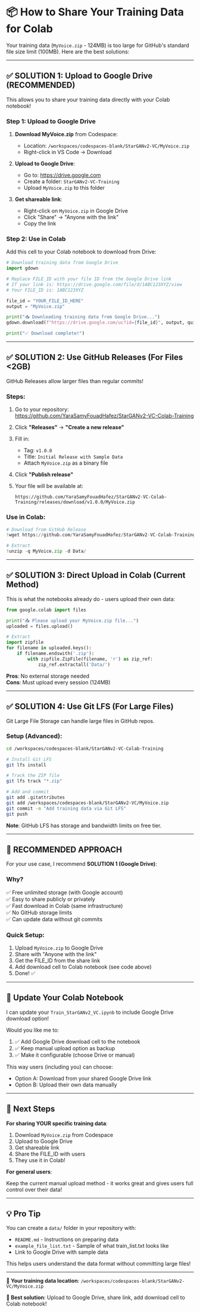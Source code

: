 # 📦 How to Share Your Training Data for Colab

Your training data (`MyVoice.zip` - 124MB) is too large for GitHub's standard file size limit (100MB). Here are the best solutions:

---

## ✅ SOLUTION 1: Upload to Google Drive (RECOMMENDED)

This allows you to share your training data directly with your Colab notebook!

### Step 1: Upload to Google Drive

1. **Download MyVoice.zip** from Codespace:
   - Location: `/workspaces/codespaces-blank/StarGANv2-VC/MyVoice.zip`
   - Right-click in VS Code → Download

2. **Upload to Google Drive**:
   - Go to: https://drive.google.com
   - Create a folder: `StarGANv2-VC-Training`
   - Upload `MyVoice.zip` to this folder

3. **Get shareable link**:
   - Right-click on `MyVoice.zip` in Google Drive
   - Click "Share" → "Anyone with the link"
   - Copy the link

### Step 2: Use in Colab

Add this cell to your Colab notebook to download from Drive:

```python
# Download training data from Google Drive
import gdown

# Replace FILE_ID with your file ID from the Google Drive link
# If your link is: https://drive.google.com/file/d/1ABC123XYZ/view
# Your FILE_ID is: 1ABC123XYZ

file_id = "YOUR_FILE_ID_HERE"
output = "MyVoice.zip"

print("📥 Downloading training data from Google Drive...")
gdown.download(f"https://drive.google.com/uc?id={file_id}", output, quiet=False)

print("✅ Download complete!")
```

---

## ✅ SOLUTION 2: Use GitHub Releases (For Files <2GB)

GitHub Releases allow larger files than regular commits!

### Steps:

1. Go to your repository: https://github.com/YaraSamyFouadHafez/StarGANv2-VC-Colab-Training

2. Click **"Releases"** → **"Create a new release"**

3. Fill in:
   - Tag: `v1.0.0`
   - Title: `Initial Release with Sample Data`
   - Attach `MyVoice.zip` as a binary file

4. Click **"Publish release"**

5. Your file will be available at:
   ```
   https://github.com/YaraSamyFouadHafez/StarGANv2-VC-Colab-Training/releases/download/v1.0.0/MyVoice.zip
   ```

### Use in Colab:

```python
# Download from GitHub Release
!wget https://github.com/YaraSamyFouadHafez/StarGANv2-VC-Colab-Training/releases/download/v1.0.0/MyVoice.zip

# Extract
!unzip -q MyVoice.zip -d Data/
```

---

## ✅ SOLUTION 3: Direct Upload in Colab (Current Method)

This is what the notebooks already do - users upload their own data:

```python
from google.colab import files

print("📤 Please upload your MyVoice.zip file...")
uploaded = files.upload()

# Extract
import zipfile
for filename in uploaded.keys():
    if filename.endswith('.zip'):
        with zipfile.ZipFile(filename, 'r') as zip_ref:
            zip_ref.extractall('Data/')
```

**Pros**: No external storage needed  
**Cons**: Must upload every session (124MB)

---

## ✅ SOLUTION 4: Use Git LFS (For Large Files)

Git Large File Storage can handle large files in GitHub repos.

### Setup (Advanced):

```bash
cd /workspaces/codespaces-blank/StarGANv2-VC-Colab-Training

# Install Git LFS
git lfs install

# Track the ZIP file
git lfs track "*.zip"

# Add and commit
git add .gitattributes
git add /workspaces/codespaces-blank/StarGANv2-VC/MyVoice.zip
git commit -m "Add training data via Git LFS"
git push
```

**Note**: GitHub LFS has storage and bandwidth limits on free tier.

---

## 🎯 RECOMMENDED APPROACH

For your use case, I recommend **SOLUTION 1 (Google Drive)**:

### Why?
✅ Free unlimited storage (with Google account)  
✅ Easy to share publicly or privately  
✅ Fast download in Colab (same infrastructure)  
✅ No GitHub storage limits  
✅ Can update data without git commits  

### Quick Setup:

1. Upload `MyVoice.zip` to Google Drive
2. Share with "Anyone with the link"
3. Get the FILE_ID from the share link
4. Add download cell to Colab notebook (see code above)
5. Done! ✅

---

## 📝 Update Your Colab Notebook

I can update your `Train_StarGANv2_VC.ipynb` to include Google Drive download option!

Would you like me to:
1. ✅ Add Google Drive download cell to the notebook
2. ✅ Keep manual upload option as backup
3. ✅ Make it configurable (choose Drive or manual)

This way users (including you) can choose:
- Option A: Download from your shared Google Drive link
- Option B: Upload their own data manually

---

## 🚀 Next Steps

**For sharing YOUR specific training data**:

1. Download `MyVoice.zip` from Codespace
2. Upload to Google Drive
3. Get shareable link
4. Share the FILE_ID with users
5. They use it in Colab!

**For general users**:

Keep the current manual upload method - it works great and gives users full control over their data!

---

## 💡 Pro Tip

You can create a `data/` folder in your repository with:
- `README.md` - Instructions on preparing data
- `example_file_list.txt` - Sample of what train_list.txt looks like  
- Link to Google Drive with sample data

This helps users understand the data format without committing large files!

---

**📍 Your training data location**: `/workspaces/codespaces-blank/StarGANv2-VC/MyVoice.zip`

**🎯 Best solution**: Upload to Google Drive, share link, add download cell to Colab notebook!
